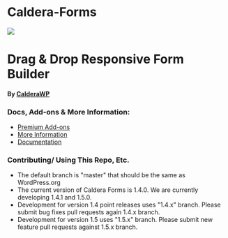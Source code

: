 Caldera-Forms
=============
<a href="https://calderawp.com/caldera-forms-add-ons/"><img src="https://calderawp.com/wp-content/uploads/2015/07/caldera-forms-banner-alt-title.png" /></a>


# Drag & Drop Responsive Form Builder

#### By <a href="https://CalderaWP.com" title="CalderaWP: Transform Your WordPress Experience">CalderaWP</a>

### Docs, Add-ons & More Information:
* [Premium Add-ons](https://calderawp.com/caldera-forms-add-ons/)
* [More Information](https://calderawp.com/caldera-forms/)
* [Documentation](http://docs.calderaforms.com/)


### Contributing/ Using This Repo, Etc.
* The default branch is "master" that should be the same as WordPress.org
* The current version of Caldera Forms is 1.4.0. We are currently developing 1.4.1 and 1.5.0.
* Development for version 1.4 point releases uses "1.4.x" branch. Please submit bug fixes pull requests again 1.4.x branch.
* Development for version 1.5 uses "1.5.x" branch. Please submit new feature pull requests against 1.5.x branch.
